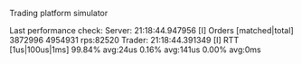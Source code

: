 Trading platform simulator

Last performance check:
Server:
21:18:44.947956 [I] Orders [matched|total] 3872996 4954931 rps:82520
Trader:
21:18:44.391349 [I] RTT [1us|100us|1ms]  99.84% avg:24us  0.16% avg:141us  0.00% avg:0ms
